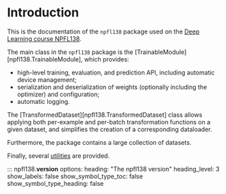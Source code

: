 # Introduction

This is the documentation of the `npfl138` package used on the
[Deep Learning course NPFL138](https://ufal.mff.cuni.cz/courses/npfl138).

The main class in the `npfl138` package is the [TrainableModule][npfl138.TrainableModule],
which provides:

- high-level training, evaluation, and prediction API, including automatic device management;
- serialization and deserialization of weights (optionally including the optimizer) and configuration;
- automatic logging.

The [TransformedDataset][npfl138.TransformedDataset] class allows applying both
per-example and per-batch transformation functions on a given dataset, and
simplifies the creation of a corresponding dataloader.

Furthermore, the package contains a large collection of datasets.

Finally, several [utilities](utilities.md) are provided.

::: npfl138.__version__
    options:
      heading: "The npfl138 version"
      heading_level: 3
      show_labels: false
      show_symbol_type_toc: false
      show_symbol_type_heading: false
